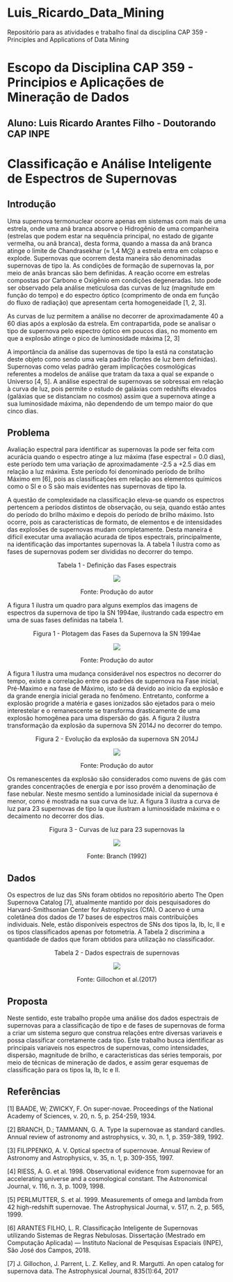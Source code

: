 # Luis_Ricardo_Data_Mining
Repositório para as atividades e trabalho final da disciplina  CAP 359 - Principles and Applications of Data Mining

# Escopo da Disciplina CAP 359 - Principios e Aplicações de Mineração de Dados
## Aluno: Luis Ricardo Arantes Filho - Doutorando CAP INPE

# Classificação e Análise Inteligente de Espectros de Supernovas

## Introdução
Uma supernova termonuclear ocorre apenas em sistemas com mais de uma estrela, onde uma anã branca absorve o Hidrogênio de uma companheira (estrelas que podem estar na sequência principal, no estado de gigante vermelha, ou anã branca), desta forma, quando a massa da anã branca atinge o limite de Chandrasekhar (≈ 1,4 M⨀) a estrela entra em colapso e explode. Supernovas que ocorrem desta maneira são denominadas supernovas de tipo Ia. As condições de formação de supernovas Ia, por meio de anãs brancas são bem definidas. A reação ocorre em estrelas compostas por Carbono e Oxigênio em condições degeneradas. Isto pode ser observado pela análise meticulosa das curvas de luz (magnitude em função do tempo) e do espectro óptico (comprimento de onda em função do fluxo de radiação) que apresentam certa homogeneidade [1, 2, 3].

As curvas de luz permitem a análise no decorrer de aproximadamente 40 a 60 dias após a explosão da estrela. Em contrapartida, pode se analisar o tipo de supernova pelo espectro óptico em poucos dias, no momento em que a explosão atinge o pico de luminosidade máxima [2, 3]

A importância da análise das supernovas de tipo Ia está na constatação deste objeto como sendo uma vela padrão (fontes de luz bem definidas). Supernovas como velas padrão geram implicações cosmológicas referentes a modelos de análise que tratam da taxa a qual se expande o Universo [4, 5]. A análise espectral de supernovas se sobressai em relação à curva de luz, pois permite o estudo de galáxias com redshifts elevados (galáxias que se distanciam no cosmos) assim que a supernova atinge a sua luminosidade máxima, não dependendo de um tempo maior do que cinco dias.

## Problema
Avaliação espectral para identificar as supernovas Ia pode ser feita com acurácia quando o espectro atinge a luz máxima (fase espectral = 0.0 dias), este período tem uma variação de aproximadamente -2.5 a +2.5 dias em relação a luz máxima. Este período foi denominado período de brilho Máximo em [6], pois as classificações em relação aos elementos químicos como o SI e o S são mais evidentes nas supernovas de tipo Ia. 

A questão de complexidade na classificação eleva-se quando os espectros pertencem a períodos distintos de observação, ou seja, quando estão antes do período do brilho máximo e depois do período de brilho máximo. Isto ocorre, pois as características de formato, de elementos e de intensidades das explosões de supernovas mudam completamente. Desta maneira é difícil executar uma avaliação acurada de tipos espectrais, principalmente, na identificação das importantes supernovas Ia. A tabela 1 ilustra como as fases de supernovas podem ser divididas no decorrer do tempo.
<p align="center"> Tabela 1 - Definição das Fases espectrais</p>

<p align="center">
<img src="https://github.com/LuisRicardoAF/Luis_Ricardo_Data_Mining/blob/master/tabela de fases.png">
</p>

<p align="center"> Fonte: Produção do autor</p>

A figura 1 ilustra um quadro para alguns exemplos das imagens de espectros da supernova de tipo Ia SN 1994ae, ilustrando cada espectro em uma de suas fases definidas na tabela 1.

<p align="center"> Figura 1 - Plotagem das Fases da Supernova Ia SN 1994ae</p>

<p align="center">
<img src="https://github.com/LuisRicardoAF/Luis_Ricardo_Data_Mining/blob/master/fases.png">
</p>

<p align="center"> Fonte: Produção do autor</p>

A figura 1 ilustra uma mudança considerável nos espectros no decorrer do tempo, existe a correlação entre os padrões de supernova na Fase inicial, Pré-Maximo e na fase de Máximo, isto se dá devido ao inicio da explosão e da grande energia inicial gerada no fenômeno. Entretanto, conforme a explosão progride a matéria e gases ionizados são ejetados para o meio interestelar e o remanescente se transforma drasticamente de uma explosão homogênea para uma dispersão do gás. A figura 2 ilustra transformação da explosão da supernova SN 2014J no decorrer do tempo.

<p align="center"> Figura 2 - Evolução da explosão da supernova SN 2014J</p>

<p align="center">
<img src="https://github.com/LuisRicardoAF/Luis_Ricardo_Data_Mining/blob/master/gas_dispersao.png">
</p>

<p align="center"> Fonte: Produção do autor</p>

Os remanescentes da explosão são considerados como nuvens de gás com grandes concentrações de energia e por isso provém a denominação de fase nebular. Neste mesmo sentido a luminosidade inicial da supernova é menor, como é mostrada na sua curva de luz. A figura 3 ilustra a curva de luz para 23 supernovas de tipo Ia que ilustram a luminosidade máxima e o decaimento no decorrer dos dias.

<p align="center"> Figura 3 - Curvas de luz para 23 supernovas Ia</p>

<p align="center">
<img src="https://github.com/LuisRicardoAF/Luis_Ricardo_Data_Mining/blob/master/curva de luz.png">
</p>

<p align="center"> Fonte: Branch (1992)</p>

## Dados

Os espectros de luz das SNs foram obtidos no repositório aberto The Open Supernova Catalog [7], atualmente mantido por dois pesquisadores do Harvard-Smithsonian Center for Astrophysics (CfA). O acervo é uma coletânea dos dados de 17 bases de espectros mais contribuições individuais. Nele, estão disponíveis espectros de SNs dos tipos Ia, Ib, Ic, II e os tipos classificados apenas por fotometria. A Tabela 2 discrimina a quantidade de dados que foram obtidos para utilização no classificador.

<p align="center"> Tabela 2 - Dados espectrais de supernovas</p>

<p align="center">
<img src="https://github.com/LuisRicardoAF/Luis_Ricardo_Data_Mining/blob/master/tabela de dados.png">
</p>

<p align="center"> Fonte: Gillochon et al.(2017)</p>

## Proposta

Neste sentido, este trabalho propõe uma análise dos dados espectrais de supernovas para a classificação de tipo e de fases de supernovas de forma a criar um sistema seguro que construa relações entre diversas variaveis e possa classificar corretamente cada tipo. Este trabalho busca identificar as principais variaveis nos espectros de supernovas, como intensidades, dispersão, magnitude de brilho, e caracteristicas das séries temporais, por meio de técnicas de mineração de dados, e assim gerar esquemas de classificação para os tipos Ia, Ib, Ic e II.

## Referências
[1]	BAADE, W; ZWICKY, F. On super-novae. Proceedings of the National  Academy of Sciences, v. 20, n. 5, p. 254-259, 1934.

[2]	BRANCH, D.; TAMMANN, G. A. Type Ia supernovae as standard candles. Annual review of astronomy and astrophysics, v. 30, n. 1, p. 359-389, 1992.

[3]	FILIPPENKO, A. V. Optical spectra of supernovae. Annual Review of Astronomy and Astrophysics, v. 35, n. 1, p. 309-355, 1997.

[4]	RIESS, A. G. et al. 1998. Observational evidence from supernovae for an accelerating universe and a cosmological constant. The Astronomical Journal, v. 116, n. 3, p. 1009, 1998.

[5]	PERLMUTTER, S. et al. 1999. Measurements of omega and lambda from 42 high-redshift supernovae. The Astrophysical Journal, v. 517, n. 2, p. 565, 1999.

[6]	ARANTES FILHO, L. R. Classificação Inteligente de Supernovas utilizando Sistemas de Regras Nebulosas. Dissertação (Mestrado em Computação Aplicada) — Instituto Nacional de Pesquisas Espaciais (INPE), São José dos Campos, 2018.

[7] J. Gillochon, J. Parrent, L. Z. Kelley, and R. Margutti. An open catalog for supernova data. The Astrophysical Journal, 835(1):64, 2017
